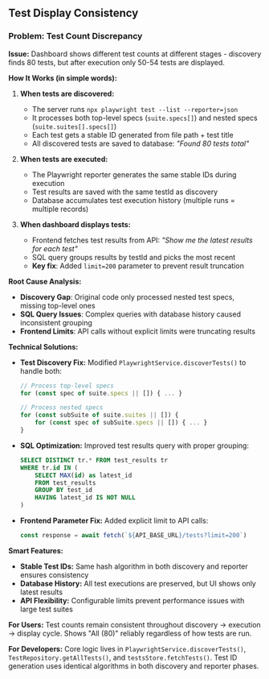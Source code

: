 ## Test Display Consistency

### Problem: Test Count Discrepancy

**Issue:** Dashboard shows different test counts at different stages - discovery finds 80 tests, but after execution only 50-54 tests are displayed.

**How It Works (in simple words):**

1. **When tests are discovered:**
    - The server runs `npx playwright test --list --reporter=json`
    - It processes both top-level specs (`suite.specs[]`) and nested specs (`suite.suites[].specs[]`)
    - Each test gets a stable ID generated from file path + test title
    - All discovered tests are saved to database: _"Found 80 tests total"_

2. **When tests are executed:**
    - The Playwright reporter generates the same stable IDs during execution
    - Test results are saved with the same testId as discovery
    - Database accumulates test execution history (multiple runs = multiple records)

3. **When dashboard displays tests:**
    - Frontend fetches test results from API: _"Show me the latest results for each test"_
    - SQL query groups results by testId and picks the most recent
    - **Key fix**: Added `limit=200` parameter to prevent result truncation

**Root Cause Analysis:**

- **Discovery Gap**: Original code only processed nested test specs, missing top-level ones
- **SQL Query Issues**: Complex queries with database history caused inconsistent grouping
- **Frontend Limits**: API calls without explicit limits were truncating results

**Technical Solutions:**

- **Test Discovery Fix:** Modified `PlaywrightService.discoverTests()` to handle both:

    ```typescript
    // Process top-level specs
    for (const spec of suite.specs || []) { ... }

    // Process nested specs
    for (const subSuite of suite.suites || []) {
        for (const spec of subSuite.specs || []) { ... }
    }
    ```

- **SQL Optimization:** Improved test results query with proper grouping:

    ```sql
    SELECT DISTINCT tr.* FROM test_results tr
    WHERE tr.id IN (
        SELECT MAX(id) as latest_id
        FROM test_results
        GROUP BY test_id
        HAVING latest_id IS NOT NULL
    )
    ```

- **Frontend Parameter Fix:** Added explicit limit to API calls:
    ```typescript
    const response = await fetch(`${API_BASE_URL}/tests?limit=200`)
    ```

**Smart Features:**

- **Stable Test IDs:** Same hash algorithm in both discovery and reporter ensures consistency
- **Database History:** All test executions are preserved, but UI shows only latest results
- **API Flexibility:** Configurable limits prevent performance issues with large test suites

**For Users:** Test counts remain consistent throughout discovery → execution → display cycle. Shows "All (80)" reliably regardless of how tests are run.

**For Developers:** Core logic lives in `PlaywrightService.discoverTests()`, `TestRepository.getAllTests()`, and `testsStore.fetchTests()`. Test ID generation uses identical algorithms in both discovery and reporter phases.
